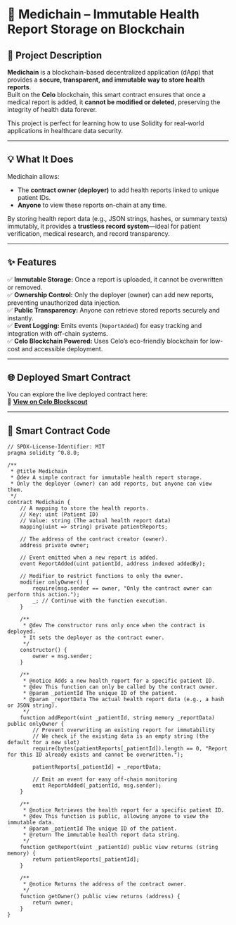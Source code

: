 # 🏥 Medichain – Immutable Health Report Storage on Blockchain

## 📘 Project Description

**Medichain** is a blockchain-based decentralized application (dApp) that provides a **secure, transparent, and immutable way to store health reports**.  
Built on the **Celo** blockchain, this smart contract ensures that once a medical report is added, it **cannot be modified or deleted**, preserving the integrity of health data forever.

This project is perfect for learning how to use Solidity for real-world applications in healthcare data security.

---

## 💡 What It Does

Medichain allows:
- The **contract owner (deployer)** to add health reports linked to unique patient IDs.  
- **Anyone** to view these reports on-chain at any time.  

By storing health report data (e.g., JSON strings, hashes, or summary texts) immutably, it provides a **trustless record system**—ideal for patient verification, medical research, and record transparency.

---

## ✨ Features

✅ **Immutable Storage:** Once a report is uploaded, it cannot be overwritten or removed.  
✅ **Ownership Control:** Only the deployer (owner) can add new reports, preventing unauthorized data injection.  
✅ **Public Transparency:** Anyone can retrieve stored reports securely and instantly.  
✅ **Event Logging:** Emits events (`ReportAdded`) for easy tracking and integration with off-chain systems.  
✅ **Celo Blockchain Powered:** Uses Celo’s eco-friendly blockchain for low-cost and accessible deployment.

---

## 🌐 Deployed Smart Contract

You can explore the live deployed contract here:  
🔗 **[View on Celo Blockscout](https://celo-sepolia.blockscout.com/address/0xd792a6D54CdF594282900C03FdC9BF008Eceec8c)**

---

## 🧠 Smart Contract Code

```solidity
// SPDX-License-Identifier: MIT
pragma solidity ^0.8.0;

/**
 * @title Medichain
 * @dev A simple contract for immutable health report storage.
 * Only the deployer (owner) can add reports, but anyone can view them.
 */
contract Medichain {
    // A mapping to store the health reports.
    // Key: uint (Patient ID)
    // Value: string (The actual health report data)
    mapping(uint => string) private patientReports;

    // The address of the contract creator (owner).
    address private owner;

    // Event emitted when a new report is added.
    event ReportAdded(uint patientId, address indexed addedBy);

    // Modifier to restrict functions to only the owner.
    modifier onlyOwner() {
        require(msg.sender == owner, "Only the contract owner can perform this action.");
        _; // Continue with the function execution.
    }

    /**
     * @dev The constructor runs only once when the contract is deployed.
     * It sets the deployer as the contract owner.
     */
    constructor() {
        owner = msg.sender;
    }

    /**
     * @notice Adds a new health report for a specific patient ID.
     * @dev This function can only be called by the contract owner.
     * @param _patientId The unique ID of the patient.
     * @param _reportData The actual health report data (e.g., a hash or JSON string).
     */
    function addReport(uint _patientId, string memory _reportData) public onlyOwner {
        // Prevent overwriting an existing report for immutability
        // We check if the existing data is an empty string (the default for a new slot)
        require(bytes(patientReports[_patientId]).length == 0, "Report for this ID already exists and cannot be overwritten.");

        patientReports[_patientId] = _reportData;

        // Emit an event for easy off-chain monitoring
        emit ReportAdded(_patientId, msg.sender);
    }

    /**
     * @notice Retrieves the health report for a specific patient ID.
     * @dev This function is public, allowing anyone to view the immutable data.
     * @param _patientId The unique ID of the patient.
     * @return The immutable health report data string.
     */
    function getReport(uint _patientId) public view returns (string memory) {
        return patientReports[_patientId];
    }

    /**
     * @notice Returns the address of the contract owner.
     */
    function getOwner() public view returns (address) {
        return owner;
    }
}
